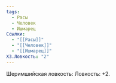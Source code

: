 ```yaml
---
tags:
  - Расы
  - Человек
  - Ишмарец
Ссылки:
  - "[[Расы]]"
  - "[[Человек]]"
  - "[[Ишмарец]]"
ХЗ.Ловкость: "2"
---
```

Шеримшийская ловкость:
Ловкость: +2.










